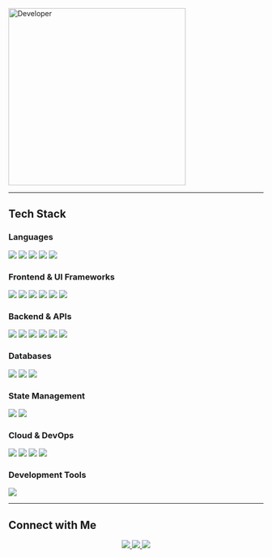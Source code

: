 <div align="left">

<p align="left">
  <img src="mario.gif" width="350" alt="Developer">
</p>

---

## Tech Stack

### Languages
<img src="https://img.shields.io/badge/TypeScript-007ACC?style=flat&logo=typescript&logoColor=white" />
<img src="https://img.shields.io/badge/Python-3776AB?style=flat&logo=python&logoColor=white" />
<img src="https://img.shields.io/badge/Go-00ADD8?style=flat&logo=go&logoColor=white" />
<!-- <img src="https://img.shields.io/badge/Bash-4EAA25?style=flat&logo=gnu-bash&logoColor=white" /> -->
<img src="https://img.shields.io/badge/Elixir-4B275F?style=flat&logo=elixir&logoColor=white" />
<img src="https://img.shields.io/badge/Java-ED8B00?style=flat&logo=openjdk&logoColor=white" />

### Frontend & UI Frameworks
<img src="https://img.shields.io/badge/React-20232A?style=flat&logo=react&logoColor=61DAFB" />
<img src="https://img.shields.io/badge/React_Native-20232A?style=flat&logo=react&logoColor=61DAFB" />
<img src="https://img.shields.io/badge/Next.js-000000?style=flat&logo=nextdotjs&logoColor=white" />
<img src="https://img.shields.io/badge/Astro-0D1117?style=flat&logo=astro&logoColor=white" />
<img src="https://img.shields.io/badge/Tailwind_CSS-38B2AC?style=flat&logo=tailwind-css&logoColor=white" />
<img src="https://img.shields.io/badge/Expo-000020?style=flat&logo=expo&logoColor=white" />

### Backend & APIs
<img src="https://img.shields.io/badge/Node.js-43853D?style=flat&logo=node.js&logoColor=white" />
<img src="https://img.shields.io/badge/Express.js-404D59?style=flat&logo=express&logoColor=white" />
<img src="https://img.shields.io/badge/FastAPI-009688?style=flat&logo=fastapi&logoColor=white" />
<img src="https://img.shields.io/badge/Phoenix-FF6600?style=flat&logo=phoenixframework&logoColor=white" />
<img src="https://img.shields.io/badge/Hono-E36002?style=flat&logo=hono&logoColor=white" />
<img src="https://img.shields.io/badge/Spring_Boot-F2F4F9?style=flat&logo=spring-boot" />
<!-- <img src="https://img.shields.io/badge/NestJS-E0234E?style=flat&logo=nestjs&logoColor=white" />
<img src="https://img.shields.io/badge/GraphQL-E10098?style=flat&logo=graphql&logoColor=white" /> -->

### Databases
<img src="https://img.shields.io/badge/PostgreSQL-316192?style=flat&logo=postgresql&logoColor=white" />
<img src="https://img.shields.io/badge/SQLite-07405E?style=flat&logo=sqlite&logoColor=white" />
<!-- <img src="https://img.shields.io/badge/MongoDB-4EA94B?style=flat&logo=mongodb&logoColor=white" /> -->
<img src="https://img.shields.io/badge/DuckDB-FFF000?style=flat&logo=duckdb&logoColor=black" />

<!-- ### Data Science & Machine Learning 
### Data Science
<img src="https://img.shields.io/badge/Pandas-150458?style=flat&logo=pandas&logoColor=white" />
<img src="https://img.shields.io/badge/NumPy-013243?style=flat&logo=numpy&logoColor=white" />
<img src="https://img.shields.io/badge/Matplotlib-11557c?style=flat&logo=matplotlib&logoColor=white" />
<img src="https://img.shields.io/badge/Seaborn-3776AB?style=flat&logo=python&logoColor=white" />
<img src="https://img.shields.io/badge/Polars-CD792C?style=flat&logo=polars&logoColor=white" />
<img src="https://img.shields.io/badge/Scikit--Learn-F7931E?style=flat&logo=scikit-learn&logoColor=white" />
<img src="https://img.shields.io/badge/PyTorch-EE4C2C?style=flat&logo=pytorch&logoColor=white" />
<img src="https://img.shields.io/badge/Shiny-75AADB?style=flat&logo=r&logoColor=white" />
<!-- <img src="https://img.shields.io/badge/Quarto-75AADB?style=flat&logo=quarto&logoColor=white" /> -->

### State Management
<img src="https://img.shields.io/badge/Zustand-2D3748?style=flat&logo=zustand&logoColor=white" />
<img src="https://img.shields.io/badge/Redux-593D88?style=flat&logo=redux&logoColor=white" />

<!-- ### DevOps & Infrastructure -->

### Cloud & DevOps
<img src="https://img.shields.io/badge/Docker-2496ED?style=flat&logo=docker&logoColor=white" />
<!-- <img src="https://img.shields.io/badge/Kubernetes-326CE5?style=flat&logo=kubernetes&logoColor=white" /> -->
<!-- <img src="https://img.shields.io/badge/Terraform-7B42BC?style=flat&logo=terraform&logoColor=white" /> -->
<img src="https://img.shields.io/badge/GitHub_Actions-2088FF?style=flat&logo=github-actions&logoColor=white" />
<!-- <img src="https://img.shields.io/badge/Amazon_AWS-232F3E?style=flat&logo=amazon-aws&logoColor=white" /> -->
<img src="https://img.shields.io/badge/Cloudflare-F38020?style=flat&logo=cloudflare&logoColor=white" />
<img src="https://img.shields.io/badge/Nginx-009639?style=flat&logo=nginx&logoColor=white" />

<!-- ### Testing & Message Queues
<img src="https://img.shields.io/badge/Jest-C21325?style=flat&logo=jest&logoColor=white" />
<img src="https://img.shields.io/badge/Cypress-17202C?style=flat&logo=cypress&logoColor=white" />
<img src="https://img.shields.io/badge/RabbitMQ-FF6600?style=flat&logo=rabbitmq&logoColor=white" />
<img src="https://img.shields.io/badge/Apache_Kafka-231F20?style=flat&logo=apache-kafka&logoColor=white" /> -->

### Development Tools
<img src="https://img.shields.io/badge/NeoVim-57A143?style=flat&logo=neovim&logoColor=white" />

---

## Connect with Me

<div align="center">
  <a href="mailto:prashanttbhardwajj@gmail.com">
    <img src="https://img.shields.io/badge/Gmail-333333?style=for-the-badge&logo=gmail&logoColor=red" />
  </a>
  <a href="https://www.linkedin.com/in/prashant-bhardwaj-20/" target="_blank">
    <img src="https://img.shields.io/badge/LinkedIn-0077B5?style=for-the-badge&logo=linkedin&logoColor=white" />
  </a>
  <a href="https://twitter.com/BigSamosa20" target="_blank">
    <img src="https://img.shields.io/badge/Twitter-%231DA1F2.svg?style=for-the-badge&logo=Twitter&logoColor=white" />
  </a>
</div>
